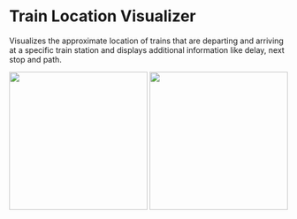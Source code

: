 # Train Location Visualizer

Visualizes the approximate location of trains that are departing and arriving at a specific train station and displays additional information like delay, next stop and path.

<img src="https://raw.githubusercontent.com/findus/x/master/Picture1.png" width="250"> <img src="https://raw.githubusercontent.com/findus/x/master/Picture2.png" width="250">

